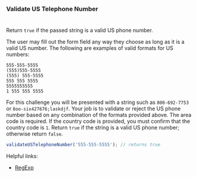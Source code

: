 ### Validate US Telephone Number

#

Return `true` if the passed string is a valid US phone number.

The user may fill out the form field any way they choose as long as it is a valid US number. The following are examples of valid formats for US numbers:

```
555-555-5555
(555)555-5555
(555) 555-5555
555 555 5555
5555555555
1 555 555 5555
```

For this challenge you will be presented with a string such as `800-692-7753` or `8oo-six427676;laskdjf`. Your job is to validate or reject the US phone number based on any combination of the formats provided above.
The area code is required.
If the country code is provided, you must confirm that the country code is `1`.
Return `true` if the string is a valid US phone number; otherwise return `false`.

```javascript
validateUSTelephoneNumber('555-555-5555'); // returns true
```

Helpful links:

- [RegExp](https://developer.mozilla.org/en-US/docs/Web/JavaScript/Reference/Global_Objects/RegExp)
